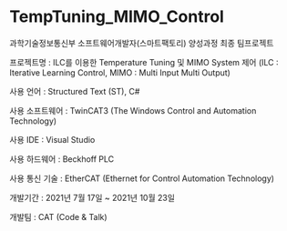 # TempTuning_MIMO_Control
 과학기술정보통신부 소프트웨어개발자(스마트팩토리) 양성과정 최종 팀프로젝트
 
 프로젝트명 : ILC를 이용한 Temperature Tuning 및 MIMO System 제어
 (ILC : Iterative Learning Control, MIMO : Multi Input Multi Output)
 
 사용 언어 : Structured Text (ST), C#
 
 사용 소프트웨어 : TwinCAT3 (The Windows Control and Automation Technology)
 
 사용 IDE : Visual Studio
 
 사용 하드웨어 : Beckhoff PLC
 
 사용 통신 기술 : EtherCAT (Ethernet for Control Automation Technology)
 
 개발기간 : 2021년 7월 17일 ~ 2021년 10월 23일
 
 개발팀 : CAT (Code & Talk)
